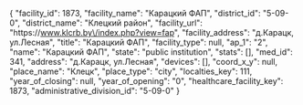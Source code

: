 {
    "facility_id": 1873,
    "facility_name": "Карацкий ФАП",
    "district_id": "5-09-0",
    "district_name": "Клецкий район",
    "facility_url": "https:\/\/www.klcrb.by\/index.php?view=fap",
    "facility_address": "д.Карацк, ул.Лесная",
    "title": "Карацкий ФАП",
    "facility_type": null,
    "ap_1": "2",
    "name": "Карацкий ФАП",
    "state": "public institution",
    "stats": [],
    "med_id": 341,
    "address": "д.Карацк, ул.Лесная",
    "devices": [],
    "coord_x_y": null,
    "place_name": "Клецк",
    "place_type": "city",
    "localties_key": 111,
    "year_of_closing": null,
    "year_of_opening": "0",
    "healthcare_facility_key": 1873,
    "administrative_division_id": "5-09-0"
}